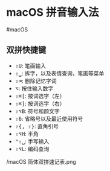 # macOS 拼音输入法

#macOS

## 双拼快捷键

* <kbd>⇧U</kbd>: 笔画输入
* <kbd>⇧␣</kbd>: 拆字，以及表情查询，笔画等菜单
* <kbd>⇧⌫</kbd>: 删除记忆字词
* <kbd>⌥</kbd>: 按住输入数字
* <kbd>⇧⌘[</kbd>: 按词选字（左）
* <kbd>⇧⌘]</kbd>: 按词选字（右）
* <kbd>⇧⌥B</kbd>: 符号和颜文字
* <kbd>⇧6</kbd>: 省略号以及最近使用符号
* <kbd>⇧{, ⇧}</kbd>: 直角引号
* <kbd>⇧⌥H</kbd>: 半角
* <kbd>⌃⇧␣</kbd>: 手写输入
* <kbd>⇧⌥L</kbd>: 编码查询

/macOS 简体双拼速记表.png